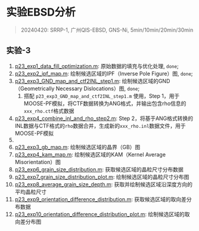 # 实验EBSD分析  
> 20240420: SRRP-1, 广州QIS-EBSD, GNS-Ni, 5min/10min/20min/30min

## 实验-3
1. [p23_exp1_data_fill_optimization.m](./0-experiments/p23_exp1_data_fill_optimization.m): 原始数据的填充与优化处理, `done`;  
2. [p23_exp2_ipf_map.m](./0-experiments/p23_exp2_ipf_map.m): 绘制候选区域的IPF（Inverse Pole Figure）图, `done`;  
3. [p23_exp3_GND_map_and_ctf2INL_step1.m](./0-experiments/p23_exp3_GND_map_and_ctf2INL_step1.m): 绘制候选区域的GND（Geometrically Necessary Dislocations）图, `done`;  
   1.  搭配 `p23_exp3_GND_map_and_ctf2INL_step1.m` 使用，Step 1，用于MOOSE-PF模拟，将CTF数据转换为ANG格式，并输出包含rho信息的`xxx_rho.ctf`格式数据  
4.  [p23_exp4_combine_inl_and_rho_step2.m](./0-experiments/p23_exp4_combine_inl_and_rho_step2.m): Step 2，将基于ANG格式转换的INL数据与CTF格式的`rho`数据合并，生成新的`xxx_rho.inl`数据文件，用于MOOSE-PF模拟
5.  
6. [p23_exp3_gb_map.m](./0-experiments/p23_exp3_gb_map.m): 绘制候选区域的晶界（GB）图  
7. [p23_exp4_kam_map.m](./0-experiments/p23_exp4_kam_map.m): 绘制候选区域的KAM（Kernel Average Misorientation）图  
8. [p23_exp6_grain_size_distribution.m](./0-experiments/p23_exp6_grain_size_distribution.m): 获取候选区域的晶粒尺寸分布数据  
9.  [p23_exp7_grain_size_distribution_plot.m](./0-experiments/p23_exp7_grain_size_distribution_plot.m): 绘制候选区域的晶粒尺寸分布图  
10. [p23_exp8_average_grain_size_depth.m](./0-experiments/p23_exp8_average_grain_size_depth.m): 获取并绘制候选区域沿深度方向的平均晶粒尺寸  
11. [p23_exp9_orientation_difference_distribution.m](./0-experiments/p23_exp9_orientation_difference_distribution.m): 获取候选区域的取向差分布数据  
12. [p23_exp10_orientation_difference_distribution_plot.m](./0-experiments/p23_exp10_orientation_difference_distribution_plot.m): 绘制候选区域的取向差分布图  
